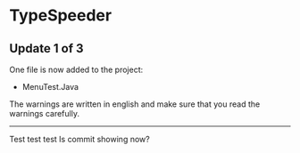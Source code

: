 # TypeSpeeder

## Update 1 of 3
One file is now added to the project:

* MenuTest.Java

The warnings are written in english and make sure that you read the warnings carefully.

---------------------------------------
Test test test
Is commit showing now?
